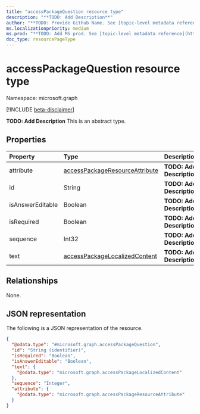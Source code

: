 ```yaml
---
title: "accessPackageQuestion resource type"
description: "**TODO: Add Description**"
author: "**TODO: Provide Github Name. See [topic-level metadata reference](https://msgo.azurewebsites.net/add/document/guidelines/metadata.html#topic-level-metadata)**"
ms.localizationpriority: medium
ms.prod: "**TODO: Add MS prod. See [topic-level metadata reference](https://msgo.azurewebsites.net/add/document/guidelines/metadata.html#topic-level-metadata)**"
doc_type: resourcePageType
---
```


# accessPackageQuestion resource type

Namespace: microsoft.graph

[!INCLUDE [beta-disclaimer](../../includes/beta-disclaimer.md)]

**TODO: Add Description**
This is an abstract type.

## Properties
|Property|Type|Description|
|:---|:---|:---|
|attribute|[accessPackageResourceAttribute](../resources/accesspackageresourceattribute.md)|**TODO: Add Description**|
|id|String|**TODO: Add Description**|
|isAnswerEditable|Boolean|**TODO: Add Description**|
|isRequired|Boolean|**TODO: Add Description**|
|sequence|Int32|**TODO: Add Description**|
|text|[accessPackageLocalizedContent](../resources/accesspackagelocalizedcontent.md)|**TODO: Add Description**|

## Relationships
None.

## JSON representation
The following is a JSON representation of the resource.
<!-- {
  "blockType": "resource",
  "@odata.type": "microsoft.graph.accessPackageQuestion"
}
-->
``` json
{
  "@odata.type": "#microsoft.graph.accessPackageQuestion",
  "id": "String (identifier)",
  "isRequired": "Boolean",
  "isAnswerEditable": "Boolean",
  "text": {
    "@odata.type": "microsoft.graph.accessPackageLocalizedContent"
  },
  "sequence": "Integer",
  "attribute": {
    "@odata.type": "microsoft.graph.accessPackageResourceAttribute"
  }
}
```

